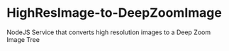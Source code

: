 # HighResImage-to-DeepZoomImage
NodeJS Service that converts high resolution images to a Deep Zoom Image Tree
